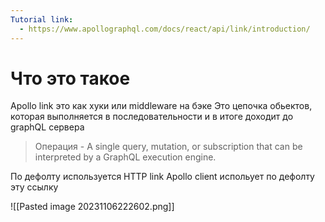 ```yaml
---
Tutorial link:
  - https://www.apollographql.com/docs/react/api/link/introduction/
---
```


# Что это такое

Apollo link это как хуки или middleware на бэке
Это цепочка обьектов, которая выполняется в последовательности и в итоге доходит до graphQL сервера

> Операция - A single query, mutation, or subscription that can be interpreted by a GraphQL execution engine.


По дефолту используется HTTP link
Apollo client испольует по дефолту эту ссылку


![[Pasted image 20231106222602.png]]



